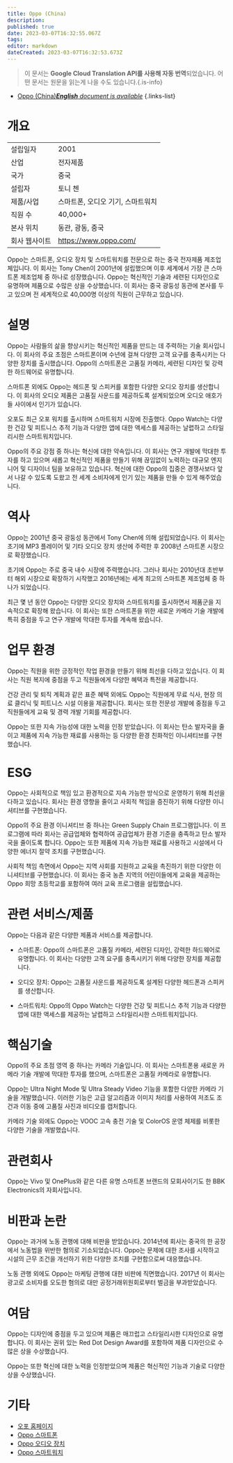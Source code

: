 ```yaml
---
title: Oppo (China)
description: 
published: true
date: 2023-03-07T16:32:55.067Z
tags: 
editor: markdown
dateCreated: 2023-03-07T16:32:53.673Z
---
```


> 이 문서는 **Google Cloud Translation API를 사용해 자동 번역**되었습니다.
어떤 문서는 원문을 읽는게 나을 수도 있습니다.{.is-info}



- [Oppo (China)***English** document is available*](/en/Knowledge-base/Dictionary/Company/oppo-china)
{.links-list}

# 개요

| | |
| --- | --- |
| 설립일자 | 2001 |
| 산업 | 전자제품 |
| 국가 | 중국 |
| 설립자 | 토니 첸 |
| 제품/사업 | 스마트폰, 오디오 기기, 스마트워치 |
| 직원 수 | 40,000+ |
| 본사 위치 | 동관, 광동, 중국 |
| 회사 웹사이트 | https://www.oppo.com/ |

Oppo는 스마트폰, 오디오 장치 및 스마트워치를 전문으로 하는 중국 전자제품 제조업체입니다. 이 회사는 Tony Chen이 2001년에 설립했으며 이후 세계에서 가장 큰 스마트폰 제조업체 중 하나로 성장했습니다. Oppo는 혁신적인 기술과 세련된 디자인으로 유명하며 제품으로 수많은 상을 수상했습니다. 이 회사는 중국 광둥성 동관에 본사를 두고 있으며 전 세계적으로 40,000명 이상의 직원이 근무하고 있습니다.

# 설명

Oppo는 사람들의 삶을 향상시키는 혁신적인 제품을 만드는 데 주력하는 기술 회사입니다. 이 회사의 주요 초점은 스마트폰이며 수년에 걸쳐 다양한 고객 요구를 충족시키는 다양한 장치를 출시했습니다. Oppo의 스마트폰은 고품질 카메라, 세련된 디자인 및 강력한 하드웨어로 유명합니다.

스마트폰 외에도 Oppo는 헤드폰 및 스피커를 포함한 다양한 오디오 장치를 생산합니다. 이 회사의 오디오 제품은 고품질 사운드를 제공하도록 설계되었으며 오디오 애호가들 사이에서 인기가 있습니다.

오포도 최근 오포 워치를 출시하며 스마트워치 시장에 진출했다. Oppo Watch는 다양한 건강 및 피트니스 추적 기능과 다양한 앱에 대한 액세스를 제공하는 날렵하고 스타일리시한 스마트워치입니다.

Oppo의 주요 강점 중 하나는 혁신에 대한 약속입니다. 이 회사는 연구 개발에 막대한 투자를 하고 있으며 새롭고 혁신적인 제품을 만들기 위해 끊임없이 노력하는 대규모 엔지니어 및 디자이너 팀을 보유하고 있습니다. 혁신에 대한 Oppo의 집중은 경쟁사보다 앞서 나갈 수 있도록 도왔고 전 세계 소비자에게 인기 있는 제품을 만들 수 있게 해주었습니다.

# 역사

Oppo는 2001년 중국 광둥성 동관에서 Tony Chen에 의해 설립되었습니다. 이 회사는 초기에 MP3 플레이어 및 기타 오디오 장치 생산에 주력한 후 2008년 스마트폰 시장으로 확장했습니다.

초기에 Oppo는 주로 중국 내수 시장에 주력했습니다. 그러나 회사는 2010년대 초반부터 해외 시장으로 확장하기 시작했고 2016년에는 세계 최고의 스마트폰 제조업체 중 하나가 되었습니다.

최근 몇 년 동안 Oppo는 다양한 오디오 장치와 스마트워치를 출시하면서 제품군을 지속적으로 확장해 왔습니다. 이 회사는 또한 스마트폰을 위한 새로운 카메라 기술 개발에 특히 중점을 두고 연구 개발에 막대한 투자를 계속해 왔습니다.

# 업무 환경

Oppo는 직원을 위한 긍정적인 작업 환경을 만들기 위해 최선을 다하고 있습니다. 이 회사는 직원 복지에 중점을 두고 직원들에게 다양한 혜택과 특전을 제공합니다.

건강 관리 및 퇴직 계획과 같은 표준 혜택 외에도 Oppo는 직원에게 무료 식사, 현장 의료 클리닉 및 피트니스 시설 이용을 제공합니다. 회사는 또한 전문성 개발에 중점을 두고 직원들에게 교육 및 경력 개발 기회를 제공합니다.

Oppo는 또한 지속 가능성에 대한 노력을 인정 받았습니다. 이 회사는 탄소 발자국을 줄이고 제품에 지속 가능한 재료를 사용하는 등 다양한 환경 친화적인 이니셔티브를 구현했습니다.

# ESG

Oppo는 사회적으로 책임 있고 환경적으로 지속 가능한 방식으로 운영하기 위해 최선을 다하고 있습니다. 회사는 환경 영향을 줄이고 사회적 책임을 증진하기 위해 다양한 이니셔티브를 구현했습니다.

Oppo의 주요 환경 이니셔티브 중 하나는 Green Supply Chain 프로그램입니다. 이 프로그램에 따라 회사는 공급업체와 협력하여 공급업체가 환경 기준을 충족하고 탄소 발자국을 줄이도록 합니다. Oppo는 또한 제품에 지속 가능한 재료를 사용하고 시설에서 다양한 에너지 절약 조치를 구현했습니다.

사회적 책임 측면에서 Oppo는 지역 사회를 지원하고 교육을 촉진하기 위한 다양한 이니셔티브를 구현했습니다. 이 회사는 중국 농촌 지역의 어린이들에게 교육을 제공하는 Oppo 희망 초등학교를 포함하여 여러 교육 프로그램을 설립했습니다.

# 관련 서비스/제품

Oppo는 다음과 같은 다양한 제품과 서비스를 제공합니다.

- 스마트폰: Oppo의 스마트폰은 고품질 카메라, 세련된 디자인, 강력한 하드웨어로 유명합니다. 이 회사는 다양한 고객 요구를 충족시키기 위해 다양한 장치를 제공합니다.

- 오디오 장치: Oppo는 고품질 사운드를 제공하도록 설계된 다양한 헤드폰과 스피커를 생산합니다.

- 스마트워치: Oppo의 Oppo Watch는 다양한 건강 및 피트니스 추적 기능과 다양한 앱에 대한 액세스를 제공하는 날렵하고 스타일리시한 스마트워치입니다.

# 핵심기술

Oppo의 주요 초점 영역 중 하나는 카메라 기술입니다. 이 회사는 스마트폰용 새로운 카메라 기술 개발에 막대한 투자를 했으며, 스마트폰은 고품질 카메라로 유명합니다.

Oppo는 Ultra Night Mode 및 Ultra Steady Video 기능을 포함한 다양한 카메라 기술을 개발했습니다. 이러한 기능은 고급 알고리즘과 이미지 처리를 사용하여 저조도 조건과 이동 중에 고품질 사진과 비디오를 캡처합니다.

카메라 기술 외에도 Oppo는 VOOC 고속 충전 기술 및 ColorOS 운영 체제를 비롯한 다양한 기술을 개발했습니다.

# 관련회사

Oppo는 Vivo 및 OnePlus와 같은 다른 유명 스마트폰 브랜드의 모회사이기도 한 BBK Electronics의 자회사입니다.

# 비판과 논란

Oppo는 과거에 노동 관행에 대해 비판을 받았습니다. 2014년에 회사는 중국의 한 공장에서 노동법을 위반한 혐의로 기소되었습니다. Oppo는 문제에 대한 조사를 시작하고 시설의 근무 조건을 개선하기 위한 다양한 조치를 구현함으로써 대응했습니다.

노동 관행 외에도 Oppo는 마케팅 관행에 대한 비판에 직면했습니다. 2017년 이 회사는 광고로 소비자를 오도한 혐의로 대만 공정거래위원회로부터 벌금을 부과받았습니다.

# 여담

Oppo는 디자인에 중점을 두고 있으며 제품은 매끄럽고 스타일리시한 디자인으로 유명합니다. 이 회사는 권위 있는 Red Dot Design Award를 포함하여 제품 디자인으로 수많은 상을 수상했습니다.

Oppo는 또한 혁신에 대한 노력을 인정받았으며 제품은 혁신적인 기능과 기술로 다양한 상을 수상했습니다.

# 기타

- [오포 홈페이지](https://www.oppo.com/)
- [Oppo 스마트폰](https://www.oppo.com/en/smartphones/)
- [Oppo 오디오 장치](https://www.oppo.com/en/audio/)
- [Oppo 스마트워치](https://www.oppo.com/en/watches/)